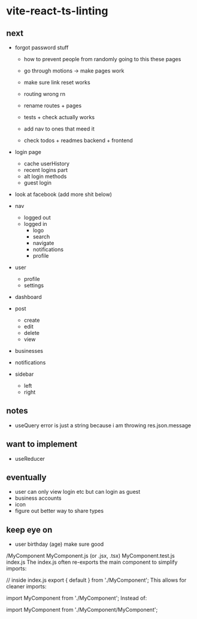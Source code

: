 # vite-react-ts-linting

## next

- forgot password stuff

  - how to prevent people from randomly going to this these pages

  - go through motions -> make pages work

  - make sure link reset works
  - routing wrong rn
  - rename routes + pages

  - tests + check actually works
  - add nav to ones that meed it

  - check todos + readmes backend + frontend

- login page

  - cache userHistory
  - recent logins part
  - alt login methods
  - guest login

- look at facebook (add more shit below)
- nav
  - logged out
  - logged in
    - logo
    - search
    - navigate
    - notifications
    - profile
- user
  - profile
  - settings
- dashboard
- post

  - create
  - edit
  - delete
  - view

- businesses
- notifications
- sidebar
  - left
  - right

## notes

- useQuery error is just a string because i am throwing res.json.message

## want to implement

- useReducer

## eventually

- user can only view login etc but can login as guest
- business accounts
- icon
- figure out better way to share types

## keep eye on

- user birthday (age) make sure good

/MyComponent
MyComponent.js (or .jsx, .tsx)
MyComponent.test.js
index.js
The index.js often re-exports the main component to simplify imports:

// inside index.js
export { default } from './MyComponent';
This allows for cleaner imports:

import MyComponent from './MyComponent';
Instead of:

import MyComponent from './MyComponent/MyComponent';
